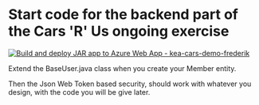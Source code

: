 # Start code for the backend part of the Cars 'R' Us ongoing exercise

[![Build and deploy JAR app to Azure Web App - kea-cars-demo-frederik](https://github.com/FrederikWVB/cars-r-us-startcode/actions/workflows/main_kea-cars-demo-frederik.yml/badge.svg)](https://github.com/FrederikWVB/cars-r-us-startcode/actions/workflows/main_kea-cars-demo-frederik.yml)

Extend the BaseUser.java class when you create your Member entity.

Then the Json Web Token based security, should work with whatever you design, with the code you will be give later.


